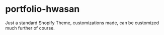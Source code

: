 # portfolio-hwasan
Just a standard Shopify Theme, customizations made, can be customized much further of course.
